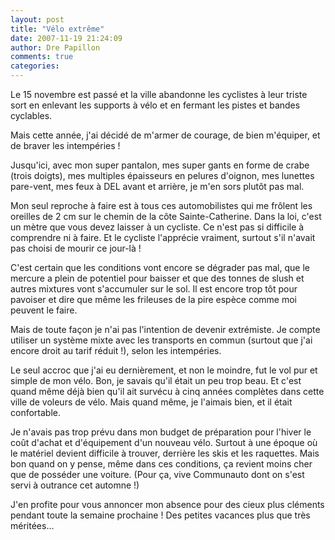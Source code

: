 ```yaml
---
layout: post
title: "Vélo extrême"
date: 2007-11-19 21:24:09
author: Dre Papillon
comments: true
categories: 
---
```



Le 15 novembre est passé et la ville abandonne les cyclistes à leur triste sort en enlevant les supports à vélo et en fermant les pistes et bandes cyclables.

Mais cette année, j'ai décidé de m'armer de courage, de bien m'équiper, et de braver les intempéries !

Jusqu'ici, avec mon super pantalon, mes super gants en forme de crabe (trois doigts), mes multiples épaisseurs en pelures d'oignon, mes lunettes pare-vent, mes feux à DEL avant et arrière, je m'en sors plutôt pas mal.

Mon seul reproche à faire est à tous ces automobilistes qui me frôlent les oreilles de 2 cm sur le chemin de la côte Sainte-Catherine. Dans la loi, c'est un mètre que vous devez laisser à un cycliste. Ce n'est pas si difficile à comprendre ni à faire. Et le cycliste l'apprécie vraiment, surtout s'il n'avait pas choisi de mourir ce jour-là !

C'est certain que les conditions vont encore se dégrader pas mal, que le mercure a plein de potentiel pour baisser et que des tonnes de slush et autres mixtures vont s'accumuler sur le sol. Il est encore trop tôt pour pavoiser et dire que même les frileuses de la pire espèce comme moi peuvent le faire.

Mais de toute façon je n'ai pas l'intention de devenir extrémiste. Je compte utiliser un système mixte avec les transports en commun (surtout que j'ai encore droit au tarif réduit !), selon les intempéries.

Le seul accroc que j'ai eu dernièrement, et non le moindre, fut le vol pur et simple de mon vélo. Bon, je savais qu'il était un peu trop beau. Et c'est quand même déjà bien qu'il ait survécu à cinq années complètes dans cette ville de voleurs de vélo. Mais quand même, je l'aimais bien, et il était confortable.

Je n'avais pas trop prévu dans mon budget de préparation pour l'hiver le coût d'achat et d'équipement d'un nouveau vélo. Surtout à une époque où le matériel devient difficile à trouver, derrière les skis et les raquettes. Mais bon quand on y pense, même dans ces conditions, ça revient moins cher que de posséder une voiture. (Pour ça, vive Communauto dont on s'est servi à outrance cet automne !)

J'en profite pour vous annoncer mon absence pour des cieux plus cléments pendant toute la semaine prochaine ! Des petites vacances plus que très méritées...